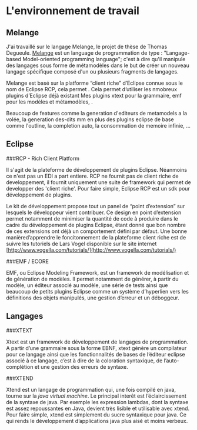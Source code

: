 L'environnement de travail
==========================

Melange
-------

J'ai travaillé sur le langage Melange, le projet de thèse de Thomas Degueule.
[Melange](http://melange-lang.org/) est un language de programmation de type :
"Langage-based Model-oriented programming language"; c'est à dire qu'il manipule
des langages sous forme de métamodèles dans le but de créer un nouveau langage spécifique
composé d'un ou plusieurs fragments de langages.

Melange est basé sur la platforme “client riche” d’Eclipse connue sous le nom de Eclipse RCP, cela
permet .
Cela permet d’utiliser les nmobreux plugins d’Eclipse déjà existant
Mes plugins xtext pour la grammaire, emf pour les modèles et métamodèles, .

Beaucoup de features comme la generation d'editeurs de metamodels a la volée, la generation des-dits mm
en plus des plugins eclipse de base comme l'outline, la completion auto, la consommation de memoire infinie, ...


Eclipse
-------


###RCP - Rich Client Platform

Il s'agit de la plateforme de développement de plugins Eclipse.
Néanmoins ce n'est pas un EDI a part entiere. RCP ne fournit pas de client riche de developpement,
il fournit uniquement une suite de framework qui permet de developper des 'client riche'.
Pour faire simple, Eclipse RCP est un sdk pour développement de plugins.

Le kit de développement propose tout un panel de “point d’extension” sur lesquels le développeur
vient contribuer. Ce design en point d’extension permet notamment de minimiser la quantité de code à produire
dans le cadre du développement de plugins Eclipse, étant donné que bon nombre de ces extensions ont déjà un
comportement défini par défaut. Une bonne manièred’apprendre le foncitonnement de la plateforme client riche
est de suivre les tutoriels de Lars Vogel disponible sur le site internet
[http://www.vogella.com/tutorials/](http://www.vogella.com/tutorials/)

###EMF / ECORE

EMF, ou Eclipse Modeling Framework, est un framework de modélisation et de génération de modèles.
Il permet notamment de générer, à partir du modèle, un éditeur associé au modèle, une série de tests
ainsi que beaucoup de petits plugins Eclipse comme un système d’hyperlien vers les définitions des objets
manipulés, une gestion d’erreur et un déboggeur.

Langages
--------

###XTEXT

Xtext est un framework de développement de langages de programmation. A partir d’une grammaire sous la forme
EBNF, xtext génère un compilateur pour ce langage ainsi que les fonctionnalités de bases de l’éditeur eclipse
associé à ce langage, c’est à dire de la coloration syntaxique, de l’auto-complétion et une gestion des erreurs
de syntaxe.

###XTEND

Xtend est un langage de programmation qui, une fois compilé en java, tourne sur la _java virtual machine_. Le 
principal interêt est l’éclaircissement de la syntaxe de java. Par exemple les expression lambdas, dont la syntaxe
est assez repoussantes en Java, devient très lisible et utilisable avec xtend. Pour faire simple, xtend est simplement
du sucre syntaxique pour java. Ce qui rends le développement d’applications java plus aisé et moins verbeux.
